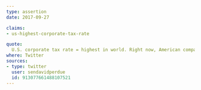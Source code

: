 ```yaml
---
type: assertion
date: 2017-09-27

claims:
- us-highest-corporate-tax-rate

quote:
  U.S. corporate tax rate = highest in world. Right now, American companies are better off doing business overseas. We've got to change that.
where: Twitter
sources:
- type: twitter
  user: sendavidperdue
  id: 913077661488107521
---
```

